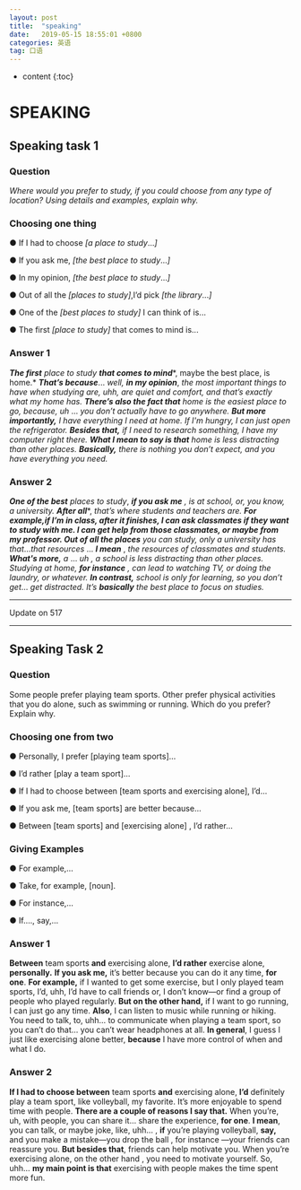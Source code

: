 ```yaml
---
layout: post
title:  "speaking"
date:   2019-05-15 18:55:01 +0800
categories: 英语
tag: 口语
---
```

* content
{:toc}


# SPEAKING

## Speaking task 1

### Question

*Where would you prefer to study, if you could choose from any type of location? Using details and examples, explain why.*

### **Choosing one thing** 

● If I had to choose *[a place to study*...*]* 

● If you ask me, *[the best place to study*...*]* 

● In my opinion, *[the best place to study*...*]* 

● Out of all the *[places to study]*,I’d pick *[the library*...*]* 

● One of the *[best places to study]* I can think of is... 

● The first *[place to study]* that comes to mind is... 

### Answer 1

***The first*** *place to study* ***that comes to mind****, maybe the best place, is home.* ***T******hat’s because***... *well,* ***in my opinion***, *the most important things to have when studying are, uhh, are quiet and comfort, and that’s exactly what my home has.* ***There’s also the fact that*** *home is the easiest place to go, because, uh* ... *you don’t actually have to go anywhere.* ***But more importantly,*** *I  have everything I need at home. If I'm hungry, I can just open the refrigerator.* ***Besides that,*** *if I need to research something, I have my computer right there.* ***What I mean to say is that*** *home is less distracting than other places.* ***Basically,*** *there is nothing you don’t expect, and you have everything you need.*  					 				 			 		

### Answer 2 

***One of the best*** *places to study*, ***if you ask me*** *,* *is at school, or, you know, a university.* ***After all****, *that’s where students and teachers are.* ***For example,****if I’m in class, after it finishes, I can ask classmates if they want to study with me. I can get help from those classmates, or maybe from my professor.* ***O******ut of all the places*** *you can study, only a university has that*…*that resources* ... ***I mean*** , *the resources of classmates and students.* ***What's more,*** *a* ... *uh , a school is less distracting than other places. Studying at home,* ***for instance*** *,* *can lead to watching TV, or doing the laundry, or whatever.* ***I******n contrast,*** *school is only for learning, so you don’t get*... *get distracted. It’s* ***b******asically*** *the best place to focus on studies.* 

---

Update on 517

---

## Speaking Task 2

### Question

Some people prefer playing team sports. Other prefer physical activities that you do alone, such as swimming or running. Which do you prefer? Explain why.

### Choosing one from two
● Personally, I prefer [playing team sports]…

● I’d rather [play a team sport]…

● If I had to choose between [team sports and exercising alone], I’d…

● If you ask me, [team sports] are better because…

● Between [team sports] and [exercising alone] , I’d rather…

### Giving Examples

● For example,…

● Take, for example, [noun].

● For instance,…

● If…., say,…

### Answer 1

**Between** team sports **and** exercising alone, **I’d rather** exercise alone,  **personally.** **If you ask me,** it’s better because you can do it any time, **for one**. **For example,** if I wanted to get some exercise, but I only played team sports, I’d, uhh, I’d have to call friends or, I don’t know—or find a group of people who played regularly. **But on the other hand,** if I want to go running, I can
just go any time. **Also**, I can listen to music while running or hiking. You need to talk, to, uhh… to communicate when playing a team sport, so you can’t do that… you can’t wear headphones at all. **In general**, I guess I just like exercising alone better, **because** I have more control of when and what I do.

### Answer 2

**If I had to choose between** team sports **and** exercising alone, **I’d** definitely play a team sport, like volleyball, my favorite. It’s more enjoyable to spend time with people. **There are a couple of reasons I say that.** When you’re, uh, with people, you can share it… share the experience, **for one**. **I mean**, you can talk, or maybe joke, like, uhh… , **if** you’re playing volleyball, **say,** and you make a mistake—you drop the ball , for instance —your friends can reassure you. **But besides that**, friends can help motivate you. When you’re exercising alone, on the other hand ,
you need to motivate yourself. So, uhh… **my main point is that** exercising with people makes the time spent more fun.